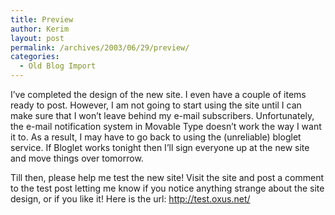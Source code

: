 ```yaml
---
title: Preview
author: Kerim
layout: post
permalink: /archives/2003/06/29/preview/
categories:
  - Old Blog Import
---
```

I&#8217;ve completed the design of the new site. I even have a couple of items ready to post. However, I am not going to start using the site until I can make sure that I won&#8217;t leave behind my e-mail subscribers. Unfortunately, the e-mail notification system in Movable Type doesn&#8217;t work the way I want it to. As a result, I may have to go back to using the (unreliable) bloglet service. If Bloglet works tonight then I&#8217;ll sign everyone up at the new site and move things over tomorrow. 

Till then, please help me test the new site! Visit the site and post a comment to the test post letting me know if you notice anything strange about the site design, or if you like it! Here is the url: <a href="http://test.oxus.net/" onclick="_gaq.push(['_trackEvent', 'outbound-article', 'http://test.oxus.net/', 'http://test.oxus.net/']);" >http://test.oxus.net/</a>

